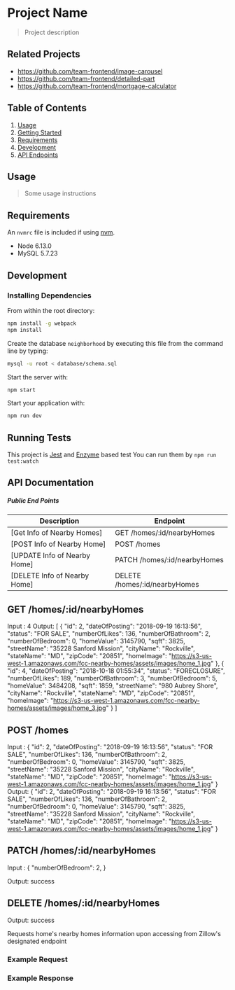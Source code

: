 # Project Name

> Project description

## Related Projects

  - https://github.com/team-frontend/image-carousel
  - https://github.com/team-frontend/detailed-part
  - https://github.com/team-frontend/mortgage-calculator

## Table of Contents

1. [Usage](#Usage)
2. [Getting Started](#getting-started)
3. [Requirements](#requirements)
4. [Development](#development)
5. [API Endpoints](#api)


## Usage

> Some usage instructions

## Requirements

An `nvmrc` file is included if using [nvm](https://github.com/creationix/nvm).

- Node 6.13.0
- MySQL 5.7.23

## Development

### Installing Dependencies

From within the root directory:

```sh
npm install -g webpack
npm install
```
Create the database `neighborhood` by executing this file from the command line by typing:

```sh
mysql -u root < database/schema.sql 
```

Start the server with:
```sh
npm start
```

Start your application with:
```sh
npm run dev
```

## Running Tests

This project is [Jest](https://mochajs.org) and [Enzyme](https://airbnb.io/enzyme/) based test You can run them by `npm run test:watch`

## API Documentation

##### Public End Points
| Description                                                        | Endpoint                           |
| ------------------------------------------------------------------ | ---------------------------------- |
| [Get Info of Nearby Homes]                                         | GET /homes/:id/nearbyHomes         |
| [POST Info of Nearby Home]                                         | POST /homes                        |
| [UPDATE Info of Nearby Home]                                       | PATCH  /homes/:id/nearbyHomes      |                      |
| [DELETE Info of Nearby Home]                                       | DELETE /homes/:id/nearbyHomes      |

## GET /homes/:id/nearbyHomes

Input : 4
Output: [
          {
            "id": 2,
            "dateOfPosting": "2018-09-19 16:13:56",
            "status": "FOR SALE",
            "numberOfLikes": 136,
            "numberOfBathroom": 2,
            "numberOfBedroom": 0,
            "homeValue": 3145790,
            "sqft": 3825,
            "streetName": "35228 Sanford Mission",
            "cityName": "Rockville",
            "stateName": "MD",
            "zipCode": "20851",
            "homeImage": "https://s3-us-west-1.amazonaws.com/fcc-nearby-homes/assets/images/home_1.jpg"
          },
          {
            "id": 4,
            "dateOfPosting": "2018-10-18 01:55:34",
            "status": "FORECLOSURE",
            "numberOfLikes": 189,
            "numberOfBathroom": 3,
            "numberOfBedroom": 5,
            "homeValue": 3484208,
            "sqft": 1859,
            "streetName": "980 Aubrey Shore",
            "cityName": "Rockville",
            "stateName": "MD",
            "zipCode": "20851",
            "homeImage": "https://s3-us-west-1.amazonaws.com/fcc-nearby-homes/assets/images/home_3.jpg"
          }
         ]

## POST /homes

Input :
        {
            "id": 2,
            "dateOfPosting": "2018-09-19 16:13:56",
            "status": "FOR SALE",
            "numberOfLikes": 136,
            "numberOfBathroom": 2,
            "numberOfBedroom": 0,
            "homeValue": 3145790,
            "sqft": 3825,
            "streetName": "35228 Sanford Mission",
            "cityName": "Rockville",
            "stateName": "MD",
            "zipCode": "20851",
            "homeImage": "https://s3-us-west-1.amazonaws.com/fcc-nearby-homes/assets/images/home_1.jpg"
        }
Output:
        {
            "id": 2,
            "dateOfPosting": "2018-09-19 16:13:56",
            "status": "FOR SALE",
            "numberOfLikes": 136,
            "numberOfBathroom": 2,
            "numberOfBedroom": 0,
            "homeValue": 3145790,
            "sqft": 3825,
            "streetName": "35228 Sanford Mission",
            "cityName": "Rockville",
            "stateName": "MD",
            "zipCode": "20851",
            "homeImage": "https://s3-us-west-1.amazonaws.com/fcc-nearby-homes/assets/images/home_1.jpg"
        }

## PATCH  /homes/:id/nearbyHomes

Input :
        {
            "numberOfBedroom": 2,
        }

Output: success

## DELETE  /homes/:id/nearbyHomes

Output: success

Requests home's nearby homes information upon accessing from Zillow's designated endpoint

### Example Request

### Example Response



